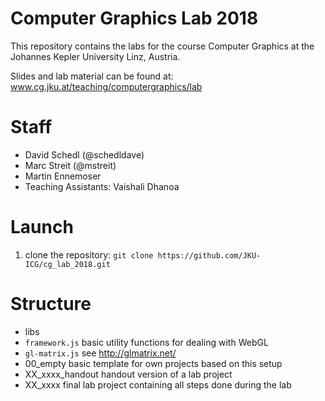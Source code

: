# Computer Graphics Lab 2018

This repository contains the labs for the course Computer Graphics at the Johannes Kepler University Linz, Austria.

Slides and lab material can be found at:
 www.cg.jku.at/teaching/computergraphics/lab



# Staff
 * David Schedl (@schedldave)
 * Marc Streit (@mstreit)
 * Martin Ennemoser
 * Teaching Assistants: Vaishali Dhanoa

# Launch

1. clone the repository: `git clone https://github.com/JKU-ICG/cg_lab_2018.git`

# Structure

 * libs
  * `framework.js` basic utility functions for dealing with WebGL
  * `gl-matrix.js` see http://glmatrix.net/
 * 00_empty
   basic template for own projects based on this setup
 * XX_xxxx_handout
   handout version of a lab project
 * XX_xxxx
   final lab project containing all steps done during the lab
